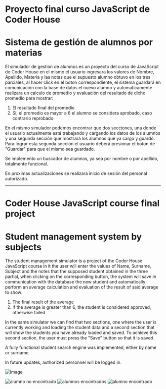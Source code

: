 # Proyecto final curso JavaScript de Coder House

# Sistema de gestión de alumnos por materias

El simulador de gestión de alumnos es un proyecto del curso de JavaScript de Coder House
en el mismo el usuario ingresara los valores de Nombre, Apellido, Materia y las notas que el supuesto
alumno obtuvo en los tres parciales, al hacer click en el boton correspondiente, el sistema guardará
en comunicación con la base de datos el nuevo alumno y automaticamente realizara un calculo de promedio
y evaluación del resultado de dicho promedio para mostrar: 

1) El resultado final del promedio 
2) Si, el promedio es mayor a 6 el alumno se considera aprobado, caso contrario reprobado

En el mismo simulador podemos encontrar que dos secciones, una donde el usuario actualmente está trabajando y
cargando los datos de los alumnos y una segunda sección que mostrará los alumnos que ya cargó y guardó.
Para lograr esta segunda sección el usuario deberá presionar el boton de "Guardar" para que el mismo sea guardado.

Se implemento un buscador de alumnos, ya sea por nombre o por apellido, totalmente funcional.

En proximas actualizaciones se realizara inicio de sesión del personal autorizado.

-----------------------------------------------------------------------------------------------------------------------
# Coder House JavaScript course final project

# Student management system by subjects

The student management simulator is a project of the Coder House JavaScript course
in it the user will enter the values of Name, Surname, Subject and the notes that the supposed
student obtained in the three partial, when clicking on the corresponding button, the system will save
in communication with the database the new student and automatically perform an average calculation
and evaluation of the result of said average to show:

1) The final result of the average
2) If the average is greater than 6, the student is considered approved, otherwise failed

In the same simulator we can find that two sections, one where the user is currently working and
loading the student data and a second section that will show the students you have already loaded and saved.
To achieve this second section, the user must press the "Save" button so that it is saved.

A fully functional student search engine was implemented, either by name or surname.

In future updates, authorized personnel will be logged in.


![image](https://user-images.githubusercontent.com/87046340/158493074-077ff9c4-21f5-4f42-9261-2157f462a415.png)



![alumno no encontrado](https://user-images.githubusercontent.com/87046340/158904524-868e2cf9-5cde-4fa8-a1ce-6dea498a9011.png)
![alumnos encontrados](https://user-images.githubusercontent.com/87046340/158904535-9f7d40ff-b78d-4460-847d-51ba98c17ed9.png)
![alumno encontrado](https://user-images.githubusercontent.com/87046340/158904541-70db7f45-6390-478d-9102-316529a1f444.png)
